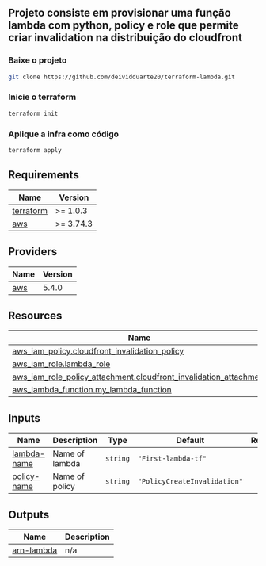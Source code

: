 ## Projeto consiste em provisionar uma função lambda com python, policy e role que permite criar invalidation na distribuição do cloudfront

### Baixe o projeto
```bash
git clone https://github.com/deividduarte20/terraform-lambda.git
```

### Inicie o terraform
```bash
terraform init
```

### Aplique a infra como código
```bash
terraform apply
```

## Requirements

| Name | Version |
|------|---------|
| <a name="requirement_terraform"></a> [terraform](#requirement\_terraform) | >= 1.0.3 |
| <a name="requirement_aws"></a> [aws](#requirement\_aws) | >= 3.74.3 |

## Providers

| Name | Version |
|------|---------|
| <a name="provider_aws"></a> [aws](#provider\_aws) | 5.4.0 |

## Resources

| Name | Type |
|------|------|
| [aws_iam_policy.cloudfront_invalidation_policy](https://registry.terraform.io/providers/hashicorp/aws/latest/docs/resources/iam_policy) | resource |
| [aws_iam_role.lambda_role](https://registry.terraform.io/providers/hashicorp/aws/latest/docs/resources/iam_role) | resource |
| [aws_iam_role_policy_attachment.cloudfront_invalidation_attachment](https://registry.terraform.io/providers/hashicorp/aws/latest/docs/resources/iam_role_policy_attachment) | resource |
| [aws_lambda_function.my_lambda_function](https://registry.terraform.io/providers/hashicorp/aws/latest/docs/resources/lambda_function) | resource |

## Inputs

| Name | Description | Type | Default | Required |
|------|-------------|------|---------|:--------:|
| <a name="input_lambda-name"></a> [lambda-name](#input\_lambda-name) | Name of lambda | `string` | `"First-lambda-tf"` | no |
| <a name="input_policy-name"></a> [policy-name](#input\_policy-name) | Name of policy | `string` | `"PolicyCreateInvalidation"` | no |

## Outputs

| Name | Description |
|------|-------------|
| <a name="output_arn-lambda"></a> [arn-lambda](#output\_arn-lambda) | n/a |
